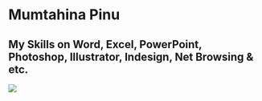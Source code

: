 # Mumtahina Pinu
## My Skills on Word, Excel, PowerPoint, Photoshop, Illustrator, Indesign, Net Browsing & etc.
<img src="https://cdn.dribbble.com/users/330915/screenshots/3587000/10_coding_dribbble.gif">

